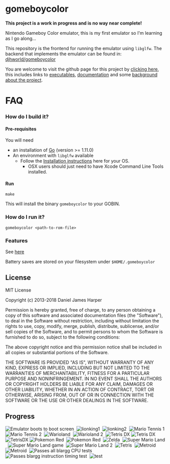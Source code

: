 gomeboycolor
============================
**This project is a work in progress and is no way near complete!**

Nintendo Gameboy Color emulator, this is my first emulator so I'm learning as I go along...

This repository is the frontend for running the emulator using `libglfw`. The backend that implements the emulator can be found in: [djhworld/gomeboycolor](https://github.com/djhworld/gomeboycolor)

You are welcome to visit the github page for this project by [clicking here](http://djhworld.github.io/gomeboycolor), this includes links to [executables](http://djhworld.github.io/gomeboycolor/#downloads), [documentation](http://djhworld.github.io/gomeboycolor/#documentation) and some [background about the project](http://djhworld.github.io/gomeboycolor/#about).

FAQ
============================


### How do I build it?

#### Pre-requisites 

You will need 

* an installation of [Go](http://golang.org) (version >= 1.11.0)
* An environment with `libglfw` available
  * Follow the [Installation instructions](https://github.com/go-gl/glfw) here for your OS.
    * OSX users should just need to have Xcode Command Line Tools installed.

#### Run

```
make
```

This will install the binary `gomeboycolor` to your GOBIN. 


### How do I run it?

```
gomeboycolor <path-to-rom-file>
```


### Features

See [here](https://github.com/djhworld/gomeboycolor#features)

Battery saves are stored on your filesystem under `$HOME/.gomeboycolor`


License
-----------------------------

MIT License

Copyright (c) 2013-2018 Daniel James Harper

Permission is hereby granted, free of charge, to any person obtaining a copy
of this software and associated documentation files (the "Software"), to deal
in the Software without restriction, including without limitation the rights
to use, copy, modify, merge, publish, distribute, sublicense, and/or sell
copies of the Software, and to permit persons to whom the Software is
furnished to do so, subject to the following conditions:

The above copyright notice and this permission notice shall be included in all
copies or substantial portions of the Software.

THE SOFTWARE IS PROVIDED "AS IS", WITHOUT WARRANTY OF ANY KIND, EXPRESS OR
IMPLIED, INCLUDING BUT NOT LIMITED TO THE WARRANTIES OF MERCHANTABILITY,
FITNESS FOR A PARTICULAR PURPOSE AND NONINFRINGEMENT. IN NO EVENT SHALL THE
AUTHORS OR COPYRIGHT HOLDERS BE LIABLE FOR ANY CLAIM, DAMAGES OR OTHER
LIABILITY, WHETHER IN AN ACTION OF CONTRACT, TORT OR OTHERWISE, ARISING FROM,
OUT OF OR IN CONNECTION WITH THE SOFTWARE OR THE USE OR OTHER DEALINGS IN THE
SOFTWARE.

Progress
---------------------------
![Emulator boots to boot screen](https://github.com/djhworld/gomeboycolor-glfw/raw/master/images/boot_sequence.png)&nbsp;
![lionking1](https://github.com/djhworld/gomeboycolor-glfw/raw/master/images/lionking1.png)&nbsp;
![lionking2](https://github.com/djhworld/gomeboycolor-glfw/raw/master/images/lionking2.png)&nbsp;
![Mario Tennis 1](https://github.com/djhworld/gomeboycolor-glfw/raw/master/images/mariotennis1.png)&nbsp;
![Mario Tennis 2](https://github.com/djhworld/gomeboycolor-glfw/raw/master/images/mariotennis2.png)&nbsp;
![Warioland](https://github.com/djhworld/gomeboycolor-glfw/raw/master/images/warioland1.png)&nbsp;
![Warioland 2](https://github.com/djhworld/gomeboycolor-glfw/raw/master/images/warioland2.png)&nbsp;
![Tetris DX](https://f.cloud.github.com/assets/529730/619306/8d6f4d6a-ceca-11e2-9789-f11a0545e643.png)
![Tetris DX](https://f.cloud.github.com/assets/529730/619308/96ecdae2-ceca-11e2-8941-c5e6ba79c5c8.png)
![TetrisDX](https://f.cloud.github.com/assets/529730/619303/86a964c0-ceca-11e2-8c04-ace874c45957.png)
![Pokemon Red](https://github.com/djhworld/gomeboycolor-glfw/raw/master/images/pokemonred1.png)&nbsp;
![Pokemon Red](https://github.com/djhworld/gomeboycolor-glfw/raw/master/images/pokemonred2.png)&nbsp;
![Zelda](https://github.com/djhworld/gomeboycolor-glfw/raw/master/images/zelda.gb.png)&nbsp;
![Super Mario Land](https://github.com/djhworld/gomeboycolor-glfw/raw/master/images/sml.gb.png)&nbsp;
![Super Mario Land game](https://github.com/djhworld/gomeboycolor-glfw/raw/master/images/sml_game.gb.png)&nbsp;
![Super Mario Land 2](https://github.com/djhworld/gomeboycolor-glfw/raw/master/images/sml2.gb.png)&nbsp;
![Tetris](https://github.com/djhworld/gomeboycolor-glfw/raw/master/images/tetris.gb.png)&nbsp;
![Metroid](https://github.com/djhworld/gomeboycolor-glfw/raw/master/images/metroid1.png)&nbsp;
![Metroid](https://github.com/djhworld/gomeboycolor-glfw/raw/master/images/metroid2.png)&nbsp;
![Passes all blargg CPU tests](https://github.com/djhworld/gomeboycolor-glfw/raw/master/images/cpu_instrs.gb.png)&nbsp;
![Passes blargg instruction timing test](https://github.com/djhworld/gomeboycolor-glfw/raw/master/images/instr_timing.gb.png)&nbsp;
![test](https://github.com/djhworld/gomeboycolor-glfw/raw/master/images/test.gb.png)&nbsp;
